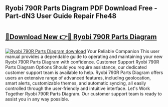 ## Ryobi 790R Parts Diagram PDF Download Free - Part-dN3 User Guide Repair Fhe48

# <h2><a href="http://dfqw5nq.blite.top/?on=Ryobi+790R+Parts+Diagram">🔗Download New 👉🔴 Ryobi 790R Parts Diagram</a></h2>

[![Ryobi 790R Parts Diagram download](https://i.imgur.com/lujVjoI.png)](http://dfqw5nq.blite.top/?on=Ryobi+790R+Parts+Diagram)
Your Reliable Companion This user manual provides a dependable guide to operating and maintaining your new Ryobi 790R Parts Diagram with confidence. Customer Support Ryobi 790R Parts Diagram Options Should you require assistance, our dedicated customer support team is available to help. Ryobi 790R Parts Diagram offers users an extensive range of advanced features, including geolocation, smart alerts, customizable themes, and automatic syncing, all easily controlled through the user-friendly and intuitive interface. Let's Work Together Ryobi 790R Parts Diagram. Our customer support team is ready to assist you in any way possible.
